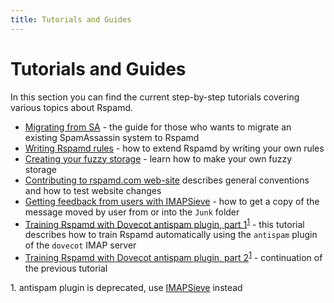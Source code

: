 ```yaml
---
title: Tutorials and Guides
---
```


# Tutorials and Guides

In this section you can find the current step-by-step tutorials covering various topics about Rspamd.

* [Migrating from SA](/tutorials/migrate_sa) - the guide for those who wants to migrate an existing SpamAssassin system to Rspamd
* [Writing Rspamd rules](/developers/writing_rules) - how to extend Rspamd by writing your own rules
* [Creating your fuzzy storage](/tutorials/fuzzy_storage) - learn how to make your own fuzzy storage
* [Contributing to rspamd.com web-site](/tutorials/site_contributing) describes general conventions and how to test website changes
* [Getting feedback from users with IMAPSieve](/tutorials/feedback_from_users_with_IMAPSieve) - how to get a copy of the message moved by user from or into the `Junk` folder
* [Training Rspamd with Dovecot antispam plugin, part 1](https://kaworu.ch/blog/2014/03/25/dovecot-antispam-with-rspamd/)<sup>[1](#fn1)</sup> - this tutorial describes how to train Rspamd automatically using the `antispam` plugin of the `dovecot` IMAP server
* [Training Rspamd with Dovecot antispam plugin, part 2](https://kaworu.ch/blog/2015/10/12/dovecot-antispam-with-rspamd-part2/)<sup>[1](#fn1)</sup> - continuation of the previous tutorial

<a name="fn1">1.</a> antispam plugin is deprecated, use [IMAPSieve](https://wiki.dovecot.org/HowTo/AntispamWithSieve) instead

